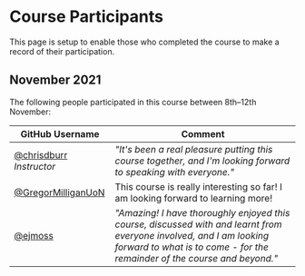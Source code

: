 # Course Participants

This page is setup to enable those who completed the course to make a record of their participation.

## November 2021

The following people participated in this course between 8th–12th November:

<!-- 
Add your username to the table below using the following format:

username = [@yourusername](https://github.com/yourusername)
comment = *"comment text"*
 -->

| GitHub Username | Comment |
| --- | --- |
| [@chrisdburr](https://github.com/chrisdburr) *Instructor* | *"It's been a real pleasure putting this course together, and I'm looking forward to speaking with everyone."* |
| [@GregorMilliganUoN](https://github.com/GregorMilliganUoN) | This course is really interesting so far! I am looking forward to learning more! |
| [@ejmoss](https://github.com/ejmoss) | *"Amazing! I have thoroughly enjoyed this course, discussed with and learnt from everyone involved, and I am looking forward to what is to come - for the remainder of the course and beyond."* |
